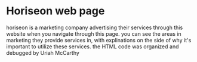 # Horiseon web page
horiseon is a marketing company advertising their services through this website
when you navigate through this page. you can see the areas in marketing they provide services in, with explinations on the side of why it's important to utilize these services.
the HTML code was organized and debugged by Uriah McCarthy

